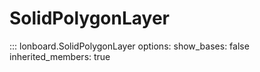 # SolidPolygonLayer

::: lonboard.SolidPolygonLayer
    options:
      show_bases: false
      inherited_members: true
